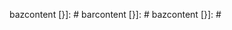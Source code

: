 [{]: <footype> (fooname fooparam1 fooparam2 fooparam3)
[{]: <bartype> (barname barparam1 barparam2 barparam3)
[{]: <baztype> (bazname bazparam1 bazparam2 bazparam3)
bazcontent
[}]: #
barcontent
[}]: #
bazcontent
[}]: #